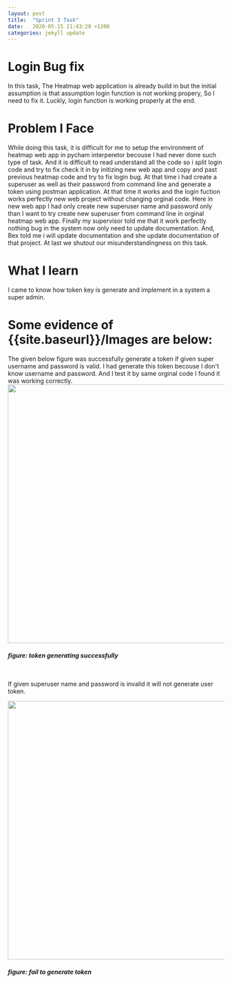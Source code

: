 ```yaml
---
layout: post
title:  "Sprint 3 Task"
date:   2020-05-15 21:43:20 +1200
categories: jekyll update
---
```


<h1>Login Bug fix</h1>
<p> In this task, The Heatmap web application is already build in but the initial assumption is that assumption login function is not working propery, So I need to fix it. Luckly, login function is working properly at the end.  </p>
<h1>Problem I Face</h1>
<P>While doing this task, it is difficult for me to setup the environment of heatmap web app in pycham interperetor becouse I had never done such type of task. And it is difficult to read understand all the code so i split login code and try to fix check it in by initizing new web app and copy and past previous heatmap code and try to fix login bug. At that time i had create a superuser as well as their password from command line  and generate a token using postman application. At that time it works and the login fuction works perfectly new web project without changing orginal code. Here in new web app I had only create new superuser name and password only than I want to try create new superuser from command line in orginal heatmap web app. Finally my supervisor told me that it work perfectly nothing bug in the system now only need to update documentation. And, Bex told me i will update documentation and she update documentation of that project. At last we shutout our misunderstandingness on this task.  </p>
<h1>What I learn</h1>
<p>I came to know how token key is generate and implement in a system a super admin.  

<h1>Some evidence of {{site.baseurl}}/Images are below:</h1>
<p>The given below figure was successfully generate a token if 
given super username and password is valid. I had generate this token becouse I don't know username and password. And I 
test it by same orginal code I found it was working correctly. <br>
<img src="/{{site.baseurl}}/Images/MicrosoftTeams-image (1).PNG" width="1500" height="600">
<br>
<h4><i>figure: token generating successfully </i></h4>
<br>
<p> If given superuser name and password is invalid it will not generate user token.</p>
<img src="/{{site.baseurl}}/Images/MicrosoftTeams-image.PNG" width="1500" height="600">
<br>
<h4><i>figure: fail to generate token </i></h4>
<br>